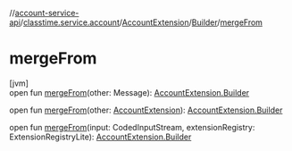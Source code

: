 //[account-service-api](../../../../index.md)/[classtime.service.account](../../index.md)/[AccountExtension](../index.md)/[Builder](index.md)/[mergeFrom](merge-from.md)

# mergeFrom

[jvm]\
open fun [mergeFrom](merge-from.md)(other: Message): [AccountExtension.Builder](index.md)

open fun [mergeFrom](merge-from.md)(other: [AccountExtension](../index.md)): [AccountExtension.Builder](index.md)

open fun [mergeFrom](merge-from.md)(input: CodedInputStream, extensionRegistry: ExtensionRegistryLite): [AccountExtension.Builder](index.md)
